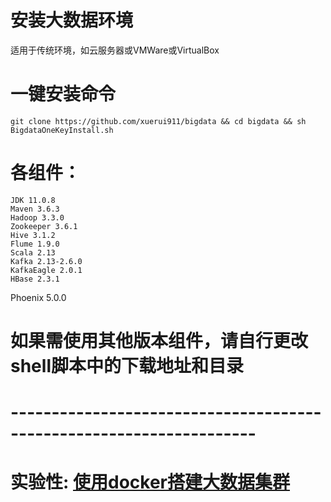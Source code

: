 # 安装大数据环境
  
  适用于传统环境，如云服务器或VMWare或VirtualBox
  
# 一键安装命令
	git clone https://github.com/xuerui911/bigdata && cd bigdata && sh BigdataOneKeyInstall.sh

# 各组件：
	JDK 11.0.8
	Maven 3.6.3
	Hadoop 3.3.0
	Zookeeper 3.6.1
	Hive 3.1.2
	Flume 1.9.0
	Scala 2.13
	Kafka 2.13-2.6.0
	KafkaEagle 2.0.1
	HBase 2.3.1
  Phoenix 5.0.0

# 如果需使用其他版本组件，请自行更改shell脚本中的下载地址和目录
# --------------------------------------------------------------------

# 实验性: [使用docker搭建大数据集群](https://github.com/xuerui911/docker-bigdata)
